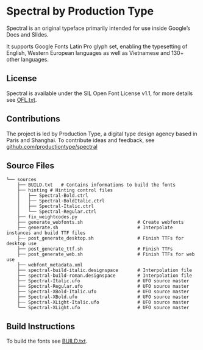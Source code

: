 Spectral by Production Type
===========================

Spectral is an original typeface primarily intended for use inside Google’s Docs and Slides.

It supports Google Fonts Latin Pro glyph set, enabling the typesetting of English, Western European languages as well as Vietnamese and 130+ other languages.

License
-------

Spectral is available under the SIL Open Font License v1.1, for more details see [OFL.txt](OFL.txt).

Contributions
-------------

The project is led by Production Type, a digital type design agency based in Paris and Shanghai. 
To contribute ideas and feedback, see [github.com/productiontype/spectral](https://github.com/productiontype/spectral)


Source Files
------------

```
└── sources
    ├── BUILD.txt	# Contains informations to build the fonts
    ├── hinting	# Hinting control files
    │   ├── Spectral-Bold.ctrl
    │   ├── Spectral-BoldItalic.ctrl
    │   ├── Spectral-Italic.ctrl
    │   └── Spectral-Regular.ctrl
    ├── fix_weightcodes.py
    ├── generate_webfonts.sh					# Create webfonts
    ├── generate.sh								# Interpolate instances and build TTF files
    ├── post_generate_desktop.sh 				# Finish TTFs for desktop use
    ├── post_generate_ttf.sh 					# Finish TTFs
    ├── post_generate_web.sh 					# Finish TTFs for web use
    ├── webfont_metadata.xml
    ├── spectral-build-italic.designspace		# Interpolation file
    ├── spectral-build-roman.designspace		# Interpolation file
    ├── Spectral-Italic.ufo 					# UFO source master
    ├── Spectral-Regular.ufo 					# UFO source master
    ├── Spectral-XBold-Italic.ufo 				# UFO source master
    ├── Spectral-XBold.ufo 						# UFO source master
    ├── Spectral-XLight-Italic.ufo 				# UFO source master
    └── Spectral-XLight.ufo 					# UFO source master
```

Build Instructions
------------------

To build the fonts see [BUILD.txt](https://github.com/productiontype/spectral/sources/BUILD.txt).
